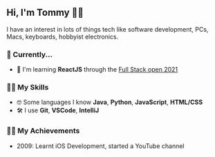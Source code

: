 ## Hi, I'm Tommy 👋🏻

I have an interest in lots of things tech like software development, PCs, Macs, keyboards, hobbyist electronics.

### 🔭 Currently...

- 🌱 I'm learning **ReactJS** through the [Full Stack open 2021](https://fullstackopen.com/en/)

### 💪🏻 My Skills

- 🤓 Some languages I know **Java**, **Python**, **JavaScript**, **HTML/CSS**
- 🛠 I use **Git**, **VSCode**, **IntelliJ**

### 👏🏻 My Achievements

- 2009: Learnt iOS Development, started a YouTube channel

<!--
**tommymyers/tommymyers** is a ✨ _special_ ✨ repository because its `README.md` (this file) appears on your GitHub profile.

Here are some ideas to get you started:

- 🔭 I’m currently working on ...
- 🌱 I’m currently learning ...
- 👯 I’m looking to collaborate on ...
- 🤔 I’m looking for help with ...
- 💬 Ask me about ...
- 📫 How to reach me: ...
- 😄 Pronouns: ...
- ⚡ Fun fact: ...
-->
